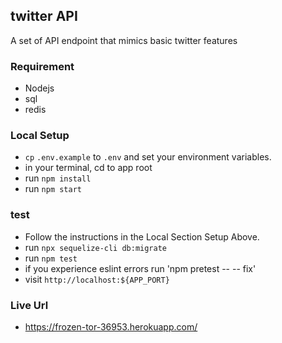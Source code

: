 ## twitter API
A set of API endpoint that mimics basic twitter features

### Requirement
-   Nodejs
-   sql
-   redis

### Local Setup
-   `cp` `.env.example` to `.env` and set your environment variables.
-   in your terminal, cd to app root
-   run `npm install`
-   run  `npm start`

### test
-   Follow the instructions in the Local Section Setup Above.
-   run `npx sequelize-cli db:migrate`
-   run `npm test`
-   if you experience eslint errors run 'npm pretest -- -- fix'
-   visit `http://localhost:${APP_PORT}` 

### Live Url

- https://frozen-tor-36953.herokuapp.com/

